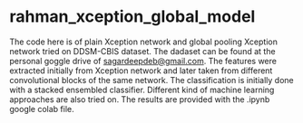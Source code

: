 # rahman_xception_global_model

The code here is of plain Xception network and global pooling Xception network tried on DDSM-CBIS dataset. The dadaset can be found at the personal goggle drive of sagardeepdeb@gmail.com. 
The features were extracted initially from Xception network and later taken from different convolutional blocks of the same network. 
The classification is initially done with a stacked ensembled classifier. Different kind of machine learning approaches are also tried on. The results are provided with the .ipynb google colab file. 

